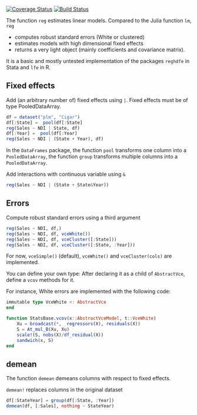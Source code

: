 [![Coverage Status](https://coveralls.io/repos/matthieugomez/FixedEffectModels.jl/badge.svg?branch=master)](https://coveralls.io/r/matthieugomez/FixedEffects.jl?branch=master)
[![Build Status](https://travis-ci.org/matthieugomez/FixedEffectModels.jl.svg?branch=master)](https://travis-ci.org/matthieugomez/FixedEffects.jl)

The function `reg` estimates linear models. Compared to the Julia function `lm`, `reg`
- computes robust standard errors (White or clustered)
- estimates models with high dimensional fixed effects
- returns a very light object (mainly coefficients and covariance matrix). 

It is a basic and mostly untested implementation of the packages `reghdfe` in Stata and `lfe` in R.

## Fixed effects

Add (an arbitrary number of) fixed effects using `|`. Fixed effects must be of type PooledDataArray.

```julia
df = dataset("plm", "Cigar")
df[:State] =  pool(df[:State]
reg(Sales ~ NDI | State, df)
df[:Year] =  pool(df[:Year]
reg(Sales ~ NDI | (State + Year), df)
```

In the `DataFrames` package, the function `pool` transforms one column into a  `PooledDataArray`, the function `group` transforms multiple columns into a `PooledDataArray`.

Add interactions with continuous variable using `&`

```julia
reg(Sales ~ NDI | (State + State&Year))
```



## Errors

Compute robust standard errors using a third argument

```julia
reg(Sales ~ NDI, df,)
reg(Sales ~ NDI, df, vceWhite())
reg(Sales ~ NDI, df, vceCluster([:State]))
reg(Sales ~ NDI, df, vceCluster([:State, :Year]))

```

For now, `vceSimple()` (default), `vceWhite()` and `vceCluster(cols)` are implemented.

You can define your own type: After declaring it as a child of `AbstractVce`, define a `vcov` methods for it.

For instance,  White errors are implemented with the following code:

```julia
immutable type VceWhite <: AbstractVce 
end

function StatsBase.vcov(x::AbstractVceModel, t::VceWhite) 
	Xu = broadcast(*,  regressors(X), residuals(X))
	S = At_mul_B(Xu, Xu)
	scale!(S, nobs(X)/df_residual(X))
	sandwich(x, S) 
end
```

## demean
The function `demean` demeans columns with respect to fixed effects. 

`demean!` replaces columns in the original dataset

```julia
df[:StateYear] = group(df[:State, :Year])
demean(df, [:Sales], nothing ~ StateYear)
```

